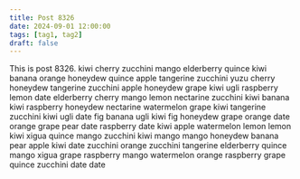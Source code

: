 ```yaml
---
title: Post 8326
date: 2024-09-01 12:00:00
tags: [tag1, tag2]
draft: false
---
```

This is post 8326.
kiwi
cherry
zucchini
mango
elderberry
quince
kiwi
banana
orange
honeydew
quince
apple
tangerine
zucchini
yuzu
cherry
honeydew
tangerine
zucchini
apple
honeydew
grape
kiwi
ugli
raspberry
lemon
date
elderberry
cherry
mango
lemon
nectarine
zucchini
kiwi
banana
kiwi
raspberry
honeydew
nectarine
watermelon
grape
kiwi
tangerine
zucchini
kiwi
ugli
date
fig
banana
ugli
kiwi
fig
honeydew
grape
orange
date
orange
grape
pear
date
raspberry
date
kiwi
apple
watermelon
lemon
lemon
kiwi
xigua
quince
mango
zucchini
kiwi
mango
mango
honeydew
banana
pear
apple
kiwi
date
zucchini
orange
zucchini
tangerine
elderberry
quince
mango
xigua
grape
raspberry
mango
watermelon
orange
raspberry
grape
quince
zucchini
date
date

